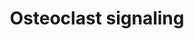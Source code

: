 ---
annotations:
- id: PW:0000003
  parent: signaling pathway
  type: Pathway Ontology
  value: signaling pathway
- id: PW:0000650
  parent: signaling pathway
  type: Pathway Ontology
  value: signaling pathway pertinent to development
- id: CL:0000092
  parent: animal cell
  type: Cell Type Ontology
  value: osteoclast
authors:
- Ehsiao
- AlexanderPico
- MaintBot
- Samuel Sklar
- Khanspers
- Ddigles
- Egonw
- Mkutmon
- Jessev1993
- Eweitz
citedin:
- link: PMC8155553
description: Signaling pathways involved in osteoclast activation.   Proteins on this
  pathway have targeted assays available via the [https://assays.cancer.gov/available_assays?wp_id=WP12
  CPTAC Assay Portal]
last-edited: 2021-05-15
ndex: 6dd4e76b-8b61-11eb-9e72-0ac135e8bacf
organisms:
- Homo sapiens
redirect_from:
- /index.php/Pathway:WP12
- /instance/WP12
revision: null
schema-jsonld:
- '@context': https://schema.org/
  '@id': https://wikipathways.github.io/pathways/WP12.html
  '@type': Dataset
  creator:
    '@type': Organization
    name: WikiPathways
  description: Signaling pathways involved in osteoclast activation.   Proteins on
    this pathway have targeted assays available via the [https://assays.cancer.gov/available_assays?wp_id=WP12
    CPTAC Assay Portal]
  keywords:
  - AIMP2
  - Ca2+
  - Cathepsin K
  - H+
  - H+ ATPase
  - IFN-b
  - MAPK8
  - Na+
  - Na+/H+ transporter
  - OGR1
  - OPG
  - Osteopontin
  - PDGFB
  - Pi
  - RANK
  - RANK ligand
  - TRAP
  - TRPV
  - Type 1 interferon receptor
  - b3 integrin
  license: CC0
  name: Osteoclast signaling
seo: CreativeWork
title: Osteoclast signaling
wpid: WP12
---